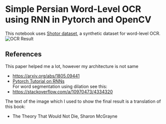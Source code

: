 # Simple Persian Word-Level OCR using RNN in Pytorch and OpenCV
This notebook uses [Shotor dataset](https://github.com/amirabbasasadi/Shotor), a synthetic dataset for word-level OCR.   
![OCR Result](https://raw.githubusercontent.com/amirabbasasadi/PersianOCR/master/OCR_result.png)

## References
This paper helped me a lot, however my architecture is not same
- https://arxiv.org/abs/1805.09441
- [Pytorch Tutorial on RNNs](https://pytorch.org/tutorials/intermediate/char_rnn_classification_tutorial.html)  
For word segmentation using dilation see this:
- https://stackoverflow.com/a/10970473/4334320

The text of the image which I used to show the final result is a translation of this book:
- The Theory That Would Not Die, Sharon McGrayne
